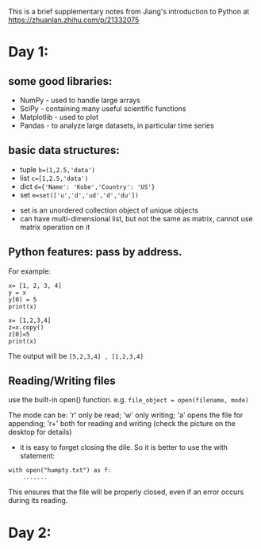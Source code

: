 This is a brief supplementary notes from Jiang's introduction to Python at https://zhuanlan.zhihu.com/p/21332075

# Day 1:
## some good libraries:
* NumPy - used to handle large arrays
* SciPy - containing many useful scientific functions
* Matplotlib - used to plot
* Pandas - to analyze large datasets, in particular time series

## basic data structures:
* tuple  `b=(1,2.5,'data')`
* list   `c=[1,2.5,'data')`   
* dict   `d={'Name': 'Kobe','Country': 'US'}`
* set    `e=set(['u','d','ud','d','du'])`  
- set is an unordered collection object of unique objects
- can have multi-dimensional list, but not the same as matrix, cannot use matrix operation on it

## Python features: pass by address. 
For example:
```
x= [1, 2, 3, 4]
y = x
y[0] = 5
print(x)

x= [1,2,3,4]
z=x.copy()
z[0]=5
print(x)
```
The output will be `[5,2,3,4] , [1,2,3,4]`

## Reading/Writing files
use the built-in open() function. e.g. `file_object = open(filename, mode)` 

The mode can be: 'r' only be read; 'w' only writing; 'a' opens the file for appending; 'r+' both for reading and writing
(check the picture on the desktop for details)

* it is easy to forget closing the dile. So it is better to use the with statement:
```
with open("humpty.txt") as f:
    .......
```
This ensures that the file will be properly closed, even if an error occurs during its reading.

# Day 2:

